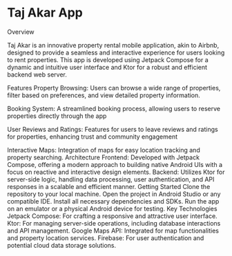 # Taj Akar App
Overview

Taj Akar is an innovative property rental mobile application, akin to Airbnb, designed to provide a seamless and interactive experience for users looking to rent properties. This app is developed using Jetpack Compose for a dynamic and intuitive user interface and Ktor for a robust and efficient backend web server.

Features
Property Browsing: Users can browse a wide range of properties, filter based on preferences, and view detailed property information.

Booking System: A streamlined booking process, allowing users to reserve properties directly through the app

User Reviews and Ratings: Features for users to leave reviews and ratings for properties, enhancing trust and community engagement

Interactive Maps: Integration of maps for easy location tracking and property searching.
Architecture
Frontend: Developed with Jetpack Compose, offering a modern approach to building native Android UIs with a focus on reactive and interactive design elements.
Backend: Utilizes Ktor for server-side logic, handling data processing, user authentication, and API responses in a scalable and efficient manner.
Getting Started
Clone the repository to your local machine.
Open the project in Android Studio or any compatible IDE.
Install all necessary dependencies and SDKs.
Run the app on an emulator or a physical Android device for testing.
Key Technologies
Jetpack Compose: For crafting a responsive and attractive user interface.
Ktor: For managing server-side operations, including database interactions and API management.
Google Maps API: Integrated for map functionalities and property location services.
Firebase: For user authentication and potential cloud data storage solutions.
